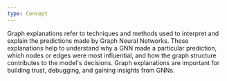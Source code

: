 ```yaml
---
type: Concept
---
```


Graph explanations refer to techniques and methods used to interpret and explain the predictions made by Graph Neural Networks. These explanations help to understand why a GNN made a particular prediction, which nodes or edges were most influential, and how the graph structure contributes to the model's decisions. Graph explanations are important for building trust, debugging, and gaining insights from GNNs.